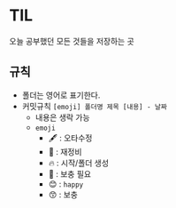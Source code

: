 # TIL 

오늘 공부했던 모든 것들을 저장하는 곳

## 규칙
- 폴더는 영어로 표기한다.
- 커밋규칙
    `[emoji] 폴더명 제목 [내용] - 날짜 `
    - 내용은 생락 가능
    - `emoji`
        - 🖋 : 오타수정
        - 🥽 : 재정비
        - 🔥 : 시작/폴더 생성
        - 🙂 : 보충 필요
        - 😊 : `happy`
        - 😙 : 보충
